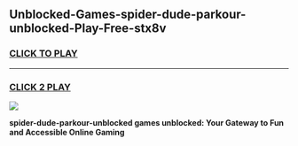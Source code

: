 
## Unblocked-Games-spider-dude-parkour-unblocked-Play-Free-stx8v
<h3>
<a href="https://premium76.site?title=spider-dude-parkour-unblocked&ref=23A">CLICK TO PLAY</a></h3>
<hr>

<h3>
<a href="https://premium76.site?title=spider-dude-parkour-unblocked&ref=23A">CLICK 2 PLAY</a>
  
</h3>

<a href="https://premium76.site?title=spider-dude-parkour-unblocked&ref=23A"><img src="https://clearcache.store/games.png"></a>


**spider-dude-parkour-unblocked games unblocked: Your Gateway to Fun and Accessible Online Gaming**
